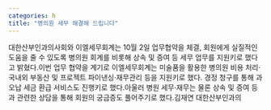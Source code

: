 ```yaml
---
categories: h
title: "병의원 세무 해결해 드립니다"
---
```

대한산부인과의사회와 이엘세무회계는 10월 2일 업무협약을 체결, 회원에게 실질적인 도움을 줄 수 있도록 병의원 회계를 비롯해 상속 및 증여 등 세무 업무를 지원키로 했다고 밝혔다.이번 업무 협약을 계기로 이엘세무회계는 미술품을 활용한 병의원 비용 처리&middot;국내외 부동산 및 프로젝트 파이낸싱&middot;재무관리 등을 지원키로 했다. 경정 청구를 통해 과오납 세금 환급 서비스도 진행키로 했다.아울러 병원 세무&middot;재무는 물론 상속 및 증여 등과 관련한 상담을 통해 회원의 궁금증도 풀어주기로 했다.김재연 대한산부인과의